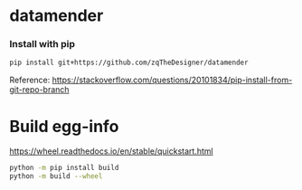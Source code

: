# datamender

### Install with pip
```bash
pip install git+https://github.com/zqTheDesigner/datamender
```

Reference: https://stackoverflow.com/questions/20101834/pip-install-from-git-repo-branch

# Build egg-info
https://wheel.readthedocs.io/en/stable/quickstart.html

```bash
python -m pip install build
python -m build --wheel
```


